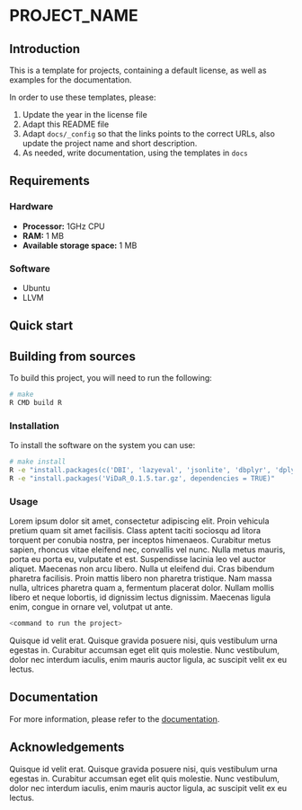 # PROJECT_NAME

## Introduction

This is a template for projects, containing a default license, as well as
examples for the documentation.

In order to use these templates, please:
 1. Update the year in the license file
 2. Adapt this README file
 3. Adapt `docs/_config` so that the links points to the correct URLs,
    also update the project name and short description.
 4. As needed, write documentation, using the templates in `docs`

## Requirements

### Hardware

 * **Processor:** 1GHz CPU
 * **RAM:** 1 MB
 * **Available storage space:** 1 MB

### Software

 * Ubuntu
 * LLVM

## Quick start

## Building from sources

To build this project, you will need to run the following:

```sh
# make
R CMD build R
```

### Installation

To install the software on the system you can use:

```sh
# make install
R -e "install.packages(c('DBI', 'lazyeval', 'jsonlite', 'dbplyr', 'dplyr', 'rlang', 'RJDBC', 'purrr', 'stringi', 'Rcpp'), repos='http://cran.rstudio.com/')"
R -e "install.packages('ViDaR_0.1.5.tar.gz', dependencies = TRUE)"
```

### Usage

Lorem ipsum dolor sit amet, consectetur adipiscing elit. Proin vehicula pretium
quam sit amet facilisis. Class aptent taciti sociosqu ad litora torquent per
conubia nostra, per inceptos himenaeos. Curabitur metus sapien, rhoncus vitae
eleifend nec, convallis vel nunc. Nulla metus mauris, porta eu porta eu,
vulputate et est. Suspendisse lacinia leo vel auctor aliquet. Maecenas non arcu
libero. Nulla ut eleifend dui. Cras bibendum pharetra facilisis. Proin mattis
libero non pharetra tristique. Nam massa nulla, ultrices pharetra quam a,
fermentum placerat dolor. Nullam mollis libero et neque lobortis, id dignissim
lectus dignissim. Maecenas ligula enim, congue in ornare vel, volutpat ut ante.

```sh
<command to run the project>
```

Quisque id velit erat. Quisque gravida posuere nisi, quis vestibulum urna
egestas in. Curabitur accumsan eget elit quis molestie. Nunc vestibulum, dolor
nec interdum iaculis, enim mauris auctor ligula, ac suscipit velit ex eu lectus.

## Documentation

For more information, please refer to the [documentation](https://epfl-dias.github.io/PROJECT_NAME).

## Acknowledgements

Quisque id velit erat. Quisque gravida posuere nisi, quis vestibulum urna
egestas in. Curabitur accumsan eget elit quis molestie. Nunc vestibulum, dolor
nec interdum iaculis, enim mauris auctor ligula, ac suscipit velit ex eu lectus.
